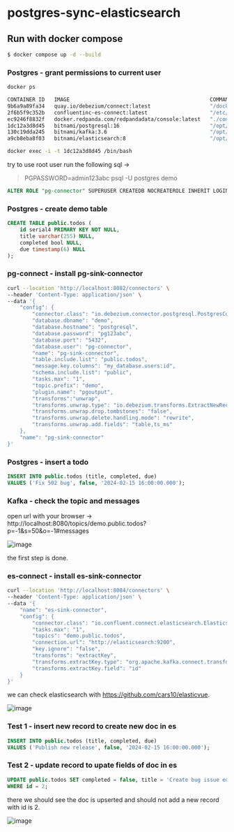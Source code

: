 # postgres-sync-elasticsearch


## Run with docker compose

```sh
$ docker compose up -d --build
```


### Postgres - grant permissions to current user


```sh
docker ps

CONTAINER ID   IMAGE                                             COMMAND                  CREATED             STATUS                         PORTS                                                                                            NAMES
9b6a9a89fa34   quay.io/debezium/connect:latest                   "/docker-entrypoint.…"   About an hour ago   Up About an hour               8778/tcp, 9092/tcp, 0.0.0.0:8082->8083/tcp, :::8082->8083/tcp                                    pg-connect
2f6b5f9c352b   confluentinc-es-connect:latest                    "/etc/confluent/dock…"   About an hour ago   Up About an hour (unhealthy)   9092/tcp, 0.0.0.0:8084->8083/tcp, :::8084->8083/tcp                                              es-connect
ec9246f8832f   docker.redpanda.com/redpandadata/console:latest   "./console"              About an hour ago   Up About an hour               0.0.0.0:8080->8080/tcp, :::8080->8080/tcp                                                        kafka-console
1dc12a3d8d45   bitnami/postgresql:16                             "/opt/bitnami/script…"   About an hour ago   Up About an hour               0.0.0.0:5432->5432/tcp, :::5432->5432/tcp                                                        postgresql
130c19dda245   bitnami/kafka:3.6                                 "/opt/bitnami/script…"   About an hour ago   Up About an hour               0.0.0.0:9092->9092/tcp, :::9092->9092/tcp                                                        kafka
a9cb8eba8f03   bitnami/elasticsearch:8                           "/opt/bitnami/script…"   About an hour ago   Up About an hour               0.0.0.0:9200->9200/tcp, :::9200->9200/tcp, 0.0.0.0:9300->9300/tcp, :::9300->9300/tcp             elasticsearch

docker exec -i -t 1dc12a3d8d45 /bin/bash
```

try to use root user run the following sql -> 

> PGPASSWORD=admin123abc psql -U postgres demo

```sql
ALTER ROLE "pg-connector" SUPERUSER CREATEDB NOCREATEROLE INHERIT LOGIN REPLICATION NOBYPASSRLS;
```

### Postgres - create demo table 

```sql
CREATE TABLE public.todos (
	id serial4 PRIMARY KEY NOT NULL,
	title varchar(255) NULL,
	completed bool NULL,
	due timestamp(6) NULL
);
```

### pg-connect - install pg-sink-connector

```sh
curl --location 'http://localhost:8082/connectors' \
--header 'Content-Type: application/json' \
--data '{
    "config": {
        "connector.class": "io.debezium.connector.postgresql.PostgresConnector",
        "database.dbname": "demo",
        "database.hostname": "postgresql",
        "database.password": "pg123abc",
        "database.port": "5432",
        "database.user": "pg-connector",
        "name": "pg-sink-connector",
        "table.include.list": "public.todos",
        "message.key.columns": "my_database.users:id",
        "schema.include.list": "public",
        "tasks.max": "1",
        "topic.prefix": "demo",
        "plugin.name": "pgoutput",
        "transforms":"unwrap",
        "transforms.unwrap.type": "io.debezium.transforms.ExtractNewRecordState",
        "transforms.unwrap.drop.tombstones": "false",
        "transforms.unwrap.delete.handling.mode": "rewrite",
        "transforms.unwrap.add.fields": "table,ts_ms"
    },
    "name": "pg-sink-connector"
}'
```

### Postgres - insert a todo 

```sql
INSERT INTO public.todos (title, completed, due)
VALUES ('Fix 502 bug', false, '2024-02-15 16:00:00.000');
```

### Kafka - check the topic and messages

open url with your browser -> http://localhost:8080/topics/demo.public.todos?p=-1&s=50&o=-1#messages

![image](https://github.com/strapi-extensions/postgres-sync-elasticsearch/assets/5119542/47899738-ddbe-4e73-ad37-dbf52c4205b8)

the first step is done.

### es-connect - install es-sink-connector

```sh
curl --location 'http://localhost:8084/connectors' \
--header 'Content-Type: application/json' \
--data '{
    "name": "es-sink-connector",
    "config": {
        "connector.class": "io.confluent.connect.elasticsearch.ElasticsearchSinkConnector",
        "tasks.max": "1",
        "topics": "demo.public.todos",
        "connection.url": "http://elasticsearch:9200",
        "key.ignore": "false",
        "transforms": "extractKey",
        "transforms.extractKey.type": "org.apache.kafka.connect.transforms.ExtractField$Key",
        "transforms.extractKey.field": "id"
    }
}'
```

we can check elasticsearch with https://github.com/cars10/elasticvue.

![image](https://github.com/strapi-extensions/postgres-sync-elasticsearch/assets/5119542/6b57e212-7d30-4072-b5dc-b25e439fbafb)


### Test 1 - insert new record to create new doc in es

```sql
INSERT INTO public.todos (title, completed, due)
VALUES ('Publish new release', false, '2024-02-15 16:00:00.000');
```


### Test 2 - update record to upate fields of doc in es

```sql
UPDATE public.todos SET completed = false, title = 'Create bug issue edited'
WHERE id = 2;
```

there we should see the doc is upserted and should not add a new record with id is 2.

![image](https://github.com/strapi-extensions/postgres-sync-elasticsearch/assets/5119542/96d66f71-8511-4ef4-9a94-950a06622fa3)


